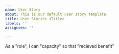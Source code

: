 ```yaml
---
name: User Story
about: This is our default user story template.
title: User Stories <Title>
labels: ''
assignees: ''

---
```


As a "role", I can "capacity" so that "recieved benefit"
